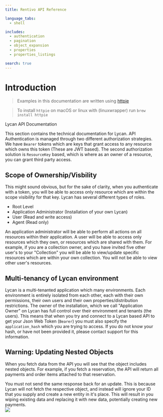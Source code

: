 ```yaml
---
title: Rentivo API Reference

language_tabs:
  - shell

includes:
  - authentication
  - pagination
  - object_expansion
  - properties
  - properties_listings

search: true
---
```


# Introduction

> Examples in this documentation are written using [httpie](https://github.com/jkbrzt/httpie)

> To install `httpie` on macOS or linux with (linuxwrapper) run `brew install httpie`



Lycan API Documentation

This section contains the technical documentation for Lycan. API Authentication is managed through two different authorization strategies. We have `Bearer` tokens which are keys that grant access to any resource which owns this token (These are JWT based). The second authorization solution is `ResourceKey` based, which is where as an owner of a resource, you can grant third party access. 

## Scope of Ownership/Visbility


This might sound obvious, but for the sake of clarity, when you authenticate with a token, you will be able to access only resource which are within the scope visibility for that key. Lycan has several different types of roles.

- Root Level
- Application Administrator (Installation of your own Lycan)
- User (Read and write access)
- Agent (Read only)

An application administrator will be able to perform all actions on all resources within their application. 
A user will be able to access only resources which they own, or resources which are shared with them. For example, if you are a collection owner, and you have invited five other user's to your "Collection" you will be able to view/update specific resources which are within your own collection. You will not be able to view other user's resources. 


## Multi-tenancy of Lycan environment


Lycan is a multi-tenanted application which many environments. Each environment is entirely isolated from each other, each with their own permissions, their own users and their own properties/distribution restrictions. The owner of the installation, which we call "Application Owner" on Lycan has full control over their environment and tenants (the users). This means that when you try and connect to a Lycan based API to get your Json Web Token (`Bearer`) you must also specify the `application_hash` which you are trying to access. If you do not know your hash, or have not been provided it, please contact support for this information. 



## Warning: Updating Nested Objects

When you fetch data from the API you will see that the object includes nested objects. For example, if you fetch a reservation, the API will return all payments and order items attached to that reservation.

<aside class='warning'>
 You must not send the same response back for an update. This is because Lycan will not fetch the respective object, and instead will ignore your ID that you supply and create a new entity in it's place. This will result in you wiping existing data and replacing it with new data, potentially creating new payments. 
</aside>

<img src="https://s3-eu-west-1.amazonaws.com/lycan-general/docs/VR4_095e.png" class="img-responsive" />


